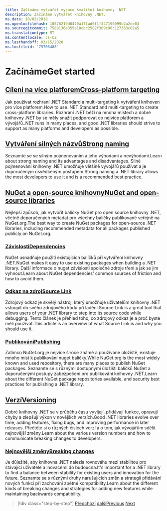 ```yaml
---
title: Začínáme vytvářet vysoce kvalitní knihovny .NET
description: Začínáme vytvářet knihovny .NET.
ms.date: 10/02/2018
ms.openlocfilehash: 10576219d8470a171ad0f1f347196999b2a2ee03
ms.sourcegitcommit: 7588136e355e10cbc2582f389c90c127363c02a5
ms.translationtype: MT
ms.contentlocale: cs-CZ
ms.lasthandoff: 03/15/2020
ms.locfileid: "75706488"
---
```

# <a name="get-started"></a><span data-ttu-id="f5978-103">Začínáme</span><span class="sxs-lookup"><span data-stu-id="f5978-103">Get started</span></span>

## <a name="cross-platform-targeting"></a>[<span data-ttu-id="f5978-104">Cílení na více platforem</span><span class="sxs-lookup"><span data-stu-id="f5978-104">Cross-platform targeting</span></span>](./cross-platform-targeting.md)

<span data-ttu-id="f5978-105">Jak používat rozhraní .NET Standard a multi-targeting k vytváření knihoven pro více platforem.</span><span class="sxs-lookup"><span data-stu-id="f5978-105">How to use .NET Standard and multi-targeting to create cross-platform libraries.</span></span> <span data-ttu-id="f5978-106">Rozhraní .NET běží na mnoha místech a dobré knihovny .NET by se měly snažit podporovat co nejvíce platforem a vývojářů.</span><span class="sxs-lookup"><span data-stu-id="f5978-106">.NET runs in many places, and good .NET libraries should strive to support as many platforms and developers as possible.</span></span>

## <a name="strong-naming"></a>[<span data-ttu-id="f5978-107">Vytváření silných názvů</span><span class="sxs-lookup"><span data-stu-id="f5978-107">Strong naming</span></span>](./strong-naming.md)

<span data-ttu-id="f5978-108">Seznamte se se silným pojmenováním a jeho výhodami a nevýhodami.</span><span class="sxs-lookup"><span data-stu-id="f5978-108">Learn about strong naming and its advantages and disadvantages.</span></span> <span data-ttu-id="f5978-109">Silné pojmenování knihovny .NET umožňuje většině vývojářů používat a je doporučeným osvědčeným postupem.</span><span class="sxs-lookup"><span data-stu-id="f5978-109">Strong naming a .NET library allows the most developers to use it and is a recommended best practice.</span></span>

## <a name="nuget-and-open-source-libraries"></a>[<span data-ttu-id="f5978-110">NuGet a open-source knihovny</span><span class="sxs-lookup"><span data-stu-id="f5978-110">NuGet and open-source libraries</span></span>](./nuget.md)

<span data-ttu-id="f5978-111">Nejlepší způsob, jak vytvořit balíčky NuGet pro open source knihovny .NET, včetně doporučených metadat pro všechny balíčky publikované veřejně na NuGet.org.</span><span class="sxs-lookup"><span data-stu-id="f5978-111">The best way to create NuGet packages for open-source .NET libraries, including recommended metadata for all packages published publicly on NuGet.org.</span></span>

### <a name="dependencies"></a>[<span data-ttu-id="f5978-112">Závislosti</span><span class="sxs-lookup"><span data-stu-id="f5978-112">Dependencies</span></span>](./dependencies.md)

<span data-ttu-id="f5978-113">NuGet usnadňuje použití existujících balíčků při vytváření knihovny .NET.</span><span class="sxs-lookup"><span data-stu-id="f5978-113">NuGet makes it easy to use existing packages when building a .NET library.</span></span> <span data-ttu-id="f5978-114">Další informace o nuget závislosti společné zdroje tření a jak se jim vyhnout.</span><span class="sxs-lookup"><span data-stu-id="f5978-114">Learn about NuGet dependencies' common sources of friction and how to avoid them.</span></span>

### <a name="source-link"></a>[<span data-ttu-id="f5978-115">Odkaz na zdroj</span><span class="sxs-lookup"><span data-stu-id="f5978-115">Source Link</span></span>](./sourcelink.md)

<span data-ttu-id="f5978-116">Zdrojový odkaz je skvělý nástroj, který umožňuje uživatelům knihovny .NET vstoupit do svého zdrojového kódu při ladění.</span><span class="sxs-lookup"><span data-stu-id="f5978-116">Source Link is a great tool that allows users of your .NET library to step into its source code while debugging.</span></span> <span data-ttu-id="f5978-117">Tento článek je přehled toho, co zdrojový odkaz je a proč byste měli používat.</span><span class="sxs-lookup"><span data-stu-id="f5978-117">This article is an overview of what Source Link is and why you should use it.</span></span>

### <a name="publishing"></a>[<span data-ttu-id="f5978-118">Publikování</span><span class="sxs-lookup"><span data-stu-id="f5978-118">Publishing</span></span>](./publish-nuget-package.md)

<span data-ttu-id="f5978-119">Zatímco NuGet.org je nejvíce široce známé a používané úložiště, existuje mnoho míst k publikování nuget balíčky.</span><span class="sxs-lookup"><span data-stu-id="f5978-119">While NuGet.org is the most widely known and used repository, there are many places to publish NuGet packages.</span></span> <span data-ttu-id="f5978-120">Seznamte se s různými dostupnými úložišti balíčků NuGet a doporučenými postupy zabezpečení pro publikování knihovny .NET.</span><span class="sxs-lookup"><span data-stu-id="f5978-120">Learn about the different NuGet package repositories available, and security best practices for publishing a .NET library.</span></span>

## <a name="versioning"></a>[<span data-ttu-id="f5978-121">Verzí</span><span class="sxs-lookup"><span data-stu-id="f5978-121">Versioning</span></span>](./versioning.md)

<span data-ttu-id="f5978-122">Dobré knihovny .NET se v průběhu času vyvíjejí, přidávají funkce, opravují chyby a zlepšují výkon v novějších verzích.</span><span class="sxs-lookup"><span data-stu-id="f5978-122">Good .NET libraries evolve over time, adding features, fixing bugs, and improving performance in later releases.</span></span> <span data-ttu-id="f5978-123">Přečtěte si o různých číslech verzí a o tom, jak vývojářům sdělit nejnovější změny.</span><span class="sxs-lookup"><span data-stu-id="f5978-123">Learn about the various version numbers and how to communicate breaking changes to developers.</span></span>

### <a name="breaking-changes"></a>[<span data-ttu-id="f5978-124">Nejnovější změny</span><span class="sxs-lookup"><span data-stu-id="f5978-124">Breaking changes</span></span>](./breaking-changes.md)

<span data-ttu-id="f5978-125">Je důležité, aby knihovna .NET nalezla rovnováhu mezi stabilitou pro stávající uživatele a inovacemi do budoucna.</span><span class="sxs-lookup"><span data-stu-id="f5978-125">It's important for a .NET library to find a balance between stability for existing users and innovation for the future.</span></span> <span data-ttu-id="f5978-126">Seznamte se s různými druhy narušujících změn a strategií přidávání nových funkcí při zachování zpětné kompatibility.</span><span class="sxs-lookup"><span data-stu-id="f5978-126">Learn about the different kinds of breaking changes and strategies for adding new features while maintaining backwards compatibility.</span></span>

>[!div class="step-by-step"]
><span data-ttu-id="f5978-127">[Předchozí](index.md)
>[další](cross-platform-targeting.md)</span><span class="sxs-lookup"><span data-stu-id="f5978-127">[Previous](index.md)
[Next](cross-platform-targeting.md)</span></span>
